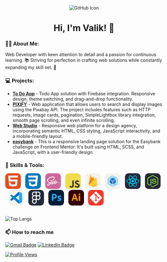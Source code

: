 <div align="center">
  
<picture>
  <source media="(prefers-color-scheme: dark)" srcset="https://upload.wikimedia.org/wikipedia/commons/2/24/Github_logo_svg.svg">
  <source media="(prefers-color-scheme: light)" srcset="https://simpleicons.org/icons/github.svg">
  <img alt="GitHub Icon" src="https://simpleicons.org/icons/github.svg" width="100">
</picture>

  <h1>
    Hi, I'm Valik! 👋
  </h1>
</div>

### 👨‍💻 About Me:
Web Developer with keen attention to detail and a passion for continuous learning. 📚 Striving for perfection in crafting web solutions while constantly expanding my skill set. 🚀

<!-- 🌐 Languages: 
- 🇺🇦 Ukrainian - native 
- 🇵🇱 Polish - advanced
- 🇬🇧 English - intermediate -->

### 💻 Projects:
<!-- TO DO: add projcets later -->
- **[To Do App](https://valik3201.github.io/todo-list/)** - Todo App solution with Firebase integration. Responsive design, theme switching, and drag-and-drop functionality.
- **[PIXIFY](https://valik3201.github.io/goit-js-hw-11/)** - Web application that allows users to search and display images using the Pixabay API. The project includes features such as HTTP requests, image cards, pagination, SimpleLightbox library integration, smooth page scrolling, and even infinite scrolling.
- **[Web Studio](https://valik3201.github.io/WebStudio/)** - Responsive web platform for a design agency, incorporating semantic HTML, CSS styling, JavaScript interactivity, and a mobile-friendly layout.
- **[easybank](https://valik3201.github.io/easybank/)** - This is a responsive landing page solution for the Easybank challenge on Frontend Mentor. It's built using HTML, SCSS, and JavaScript, with a user-friendly design.


### 🧩 Skills & Tools:
<div align="left">
  <img src="https://github.com/tandpfun/skill-icons/blob/main/icons/HTML.svg" height="50" alt="html logo"  />
  <img width="6" />
  <img src="https://github.com/tandpfun/skill-icons/blob/main/icons/CSS.svg" height="50" alt="css3 logo"  />
  <img width="6" />
  <img src="https://github.com/tandpfun/skill-icons/blob/main/icons/Sass.svg" height="50" alt="sass logo"  />
  <img width="6" />
  <img src="https://github.com/tandpfun/skill-icons/blob/main/icons/JavaScript.svg" height="50" alt="javascript logo"  />
  <img width="6" />
  <img src="https://github.com/tandpfun/skill-icons/blob/main/icons/Firebase-Light.svg" height="50" alt="firebase logo"  />
  <img width="6" />
  <img src="https://github.com/tandpfun/skill-icons/blob/main/icons/Webpack-Light.svg" height="50" alt="webpack logo"  />
  <img width="6" />
  <img src="https://github.com/tandpfun/skill-icons/blob/main/icons/React-Dark.svg" height="50" alt="react logo"  />
  <img width="6" />
  <img src="https://github.com/tandpfun/skill-icons/blob/main/icons/NodeJS-Dark.svg" height="50" alt="nodejs logo"  />
  <img width="6" />
  <img src="https://github.com/tandpfun/skill-icons/blob/main/icons/VSCode-Light.svg" height="50" alt="vscode logo"  />
  <img width="6" />
  <img src="https://github.com/tandpfun/skill-icons/blob/main/icons/Figma-Dark.svg" height="50" alt="figma logo"  />
  <img width="6" />
  <img src="https://github.com/tandpfun/skill-icons/blob/main/icons/Photoshop.svg" height="50" alt="adobe photoshop logo"  />
  <img width="6" />
  <img src="https://github.com/tandpfun/skill-icons/blob/main/icons/Illustrator.svg" height="50" alt="adobe illustrator logo"  />
  <img width="6" />
  <img src="https://github.com/tandpfun/skill-icons/blob/main/icons/Git.svg" height="50" alt="git logo"  />
</div>
<br />

![Top Langs](https://github-readme-stats.vercel.app/api/top-langs/?username=valik3201&layout=compact)
  
<!--### GitHub Stats:
![Valik's GitHub Stats](https://github-readme-stats.vercel.app/api?username=Valik3201&show_icons=true&count_private=true&hide_border=true)-->

### 📫 How to reach me

[![Gmail Badge](https://img.shields.io/badge/Gmail-EA4335?logo=gmail&logoColor=fff&style=flat)](mailto:valik3201@gmail.com)
[![LinkedIn Badge](https://img.shields.io/badge/LinkedIn-0A66C2?logo=linkedin&logoColor=fff&style=flat)](https://www.linkedin.com/in/valentynchernetskyi/)

[![Profile Views](https://visitcount.itsvg.in/api?id=valik3201&label=Profile%20Views&color=12&icon=1&pretty=false)](https://visitcount.itsvg.in)
